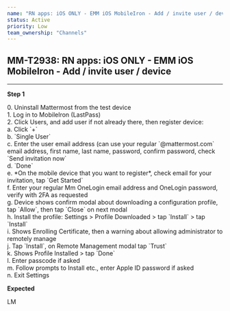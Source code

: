 ```yaml
---
name: "RN apps: iOS ONLY - EMM iOS MobileIron - Add / invite user / device"
status: Active
priority: Low
team_ownership: "Channels"
---
```


## MM-T2938: RN apps: iOS ONLY - EMM iOS MobileIron - Add / invite user / device

---

**Step 1**

0\. Uninstall Mattermost from the test device\
1\. Log in to MobileIron (LastPass)\
2\. Click Users, and add user if not already there, then register device:\
a. Click \`+\`\
b. \`Single User\`\
c. Enter the user email address (can use your regular \`@mattermost.com\` email address, first name, last name, password, confirm password, check \`Send invitation now\`\
d. \`Done\`\
e. \*On the mobile device that you want to register\*, check email for your invitation, tap \`Get Started\`\
f. Enter your regular Mm OneLogin email address and OneLogin password, verify with 2FA as requested\
g. Device shows confirm modal about downloading a configuration profile, tap \`Allow\`, then tap \`Close\` on next modal\
h. Install the profile: Settings > Profile Downloaded > tap \`Install\` > tap \`Install\`\
i. Shows Enrolling Certificate, then a warning about allowing administrator to remotely manage\
j. Tap \`Install\`, on Remote Management modal tap \`Trust\`\
k. Shows Profile Installed > tap \`Done\`\
l. Enter passcode if asked\
m. Follow prompts to Install etc., enter Apple ID password if asked\
n. Exit Settings

**Expected**

LM
